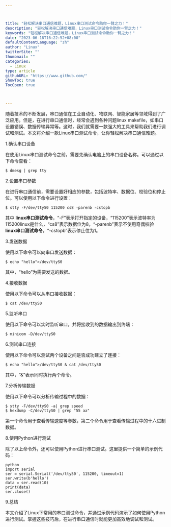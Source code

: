 ```yaml
---



title: "轻松解决串口通信难题，Linux串口测试命令助你一臂之力！"
description: "轻松解决串口通信难题，Linux串口测试命令助你一臂之力！"
keywords: "轻松解决串口通信难题，Linux串口测试命令助你一臂之力！"
date: "2023-06-18T16:22:52+08:00"
defaultContentLanguage: "zh"
author: "Linux"
twitterSite: ""
thumbnail: ""
categories:
  - Linux
type: article
githubURL: "https://www.github.com/"
ShowToc: true
TocOpen: true



---
```


随着技术的不断发展，串口通信在工业自动化、物联网、智能家居等领域得到了广泛应用。但是，在进行串口通信时，经常会遇到各种问题linux makefile，如串口设置错误、数据传输异常等。这时，我们就需要一款强大的工具来帮助我们进行调试和测试。本文将介绍一款Linux串口测试命令，让你轻松解决串口通信难题。

1.确认串口设备

在使用Linux串口测试命令之前，需要先确认电脑上的串口设备名称。可以通过以下命令查看：

```
$ dmesg | grep tty
```

2.设置串口参数

在进行串口通信前，需要设置好相应的参数，包括波特率、数据位、校验位和停止位。可以使用以下命令进行设置：

```
$ stty -F/dev/ttyS0 115200 cs8 -parenb -cstopb
```

其中 **linux串口测试命令**，“-F”表示打开指定的设备，“115200”表示波特率为115200linux是什么，“cs8”表示数据位为8，“-parenb”表示不使用奇偶校验 **linux串口测试命令**，“-cstopb”表示停止位为1。

3.发送数据

使用以下命令可以向串口发送数据：

```
$ echo "hello">/dev/ttyS0
```

其中，“hello”为需要发送的数据。

4.接收数据

使用以下命令可以从串口接收数据：

```
$ cat /dev/ttyS0
```

5.监听串口

使用以下命令可以实时监听串口，并将接收到的数据输出到终端：

```
$ minicom -D/dev/ttyS0
```

6.测试串口连接

使用以下命令可以测试两个设备之间是否成功建立了连接：

```
$ echo "hello">/dev/ttyS0 & cat /dev/ttyS0
```

其中，“&”表示同时执行两个命令。

7.分析传输数据

使用以下命令可以分析传输过程中的数据：

```
$ stty -F/dev/ttyS0 -a| grep speed
$ hexdump -C/dev/ttyS0 | grep "55 aa"
```

第一个命令用于查看传输速度等参数，第二个命令用于查看传输过程中的十六进制数据。

8.使用Python进行测试

除了以上命令外，还可以使用Python进行串口测试。这里提供一个简单的示例代码：

```
python
import serial
ser = serial.Serial('/dev/ttyS0', 115200, timeout=1)
ser.write(b'hello')
data = ser.read(10)
print(data)
ser.close()
```

9.总结

本文介绍了Linux下常用的串口测试命令，并通过示例代码演示了如何使用Python进行测试。掌握这些技巧后，在进行串口通信时就能更加高效地调试和测试。